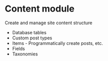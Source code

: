 # Content module

Create and manage site content structure

- Database tables
- Custom post types
- Items - Programmatically create posts, etc.
- Fields
- Taxonomies

